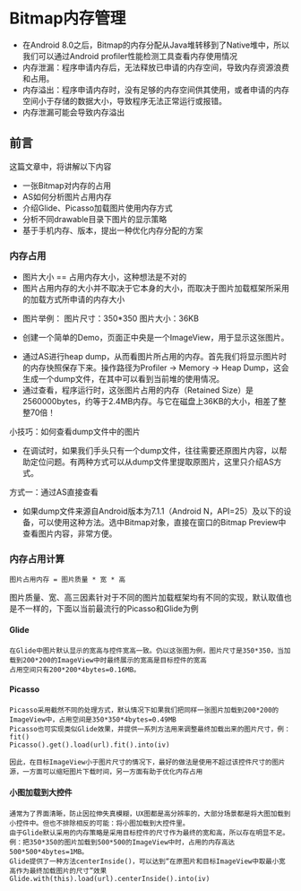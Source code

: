 # Bitmap内存管理

* 在Android 8.0之后，Bitmap的内存分配从Java堆转移到了Native堆中，所以我们可以通过Android profiler性能检测工具查看内存使用情况
* 内存泄漏：程序申请内存后，无法释放已申请的内存空间，导致内存资源浪费和占用。
* 内存溢出：程序申请内存时，没有足够的内存空间供其使用，或者申请的内存空间小于存储的数据大小，导致程序无法正常运行或报错。
* 内存泄漏可能会导致内存溢出

## 前言
这篇文章中，将讲解以下内容
* 一张Bitmap对内存的占用
* AS如何分析图片占用内存
* 介绍Glide、Picasso加载图片使用内存方式
* 分析不同drawable目录下图片的显示策略
* 基于手机内存、版本，提出一种优化内存分配的方案

### 内存占用
* 图片大小 == 占用内存大小，这种想法是不对的
* 图片占用内存的大小并不取决于它本身的大小，而取决于图片加载框架所采用的加载方式所申请的内存大小
+ 图片举例：
    图片尺寸：350*350
    图片大小：36KB

+ 创建一个简单的Demo，页面正中央是一个ImageView，用于显示这张图片。

* 通过AS进行heap dump，从而看图片所占用的内存。首先我们将显示图片时的内存快照保存下来。操作路径为Profiler -> Memory -> Heap Dump，这会生成一个dump文件，在其中可以看到当前堆的使用情况。
* 通过查看，程序运行时，这张图片占用的内存（Retained Size）是2560000bytes，约等于2.4MB内存。与它在磁盘上36KB的大小，相差了整整70倍！

小技巧：如何查看dump文件中的图片
* 在调试时，如果我们手头只有一个dump文件，往往需要还原图片内容，以帮助定位问题。有两种方式可以从dump文件里提取原图片，这里只介绍AS方式。

方式一：通过AS直接查看
* 如果dump文件来源自Android版本为7.1.1（Android N，API=25）及以下的设备，可以使用这种方法。选中Bitmap对象，直接在窗口的Bitmap Preview中查看图片内容，非常方便。

### 内存占用计算
```
图片占用内存 = 图片质量 * 宽 * 高
```
图片质量、宽、高三因素针对于不同的图片加载框架均有不同的实现，默认取值也是不一样的，下面以当前最流行的Picasso和Glide为例

#### Glide
```
在Glide中图片默认显示的宽高与控件宽高一致。仍以这张图为例，图片尺寸是350*350，当加载到200*200的ImageView中时最终展示的宽高是目标控件的宽高
占用空间只有200*200*4bytes=0.16MB。
```

#### Picasso
```
Picasso采用截然不同的处理方式，默认情况下如果我们把同样一张图片加载到200*200的ImageView中，占用空间是350*350*4bytes=0.49MB
Picasso也可实现类似Glide效果，并提供一系列方法用来调整最终加载出来的图片尺寸，例：fit()
Picasso().get().load(url).fit().into(iv)

因此，在目标ImageView小于图片尺寸的情况下，最好的做法是使用不超过该控件尺寸的图片源，一方面可以缩短图片下载时间，另一方面有助于优化内存占用
```

#### 小图加载到大控件
```
通常为了界面清晰，防止因拉伸失真模糊，UX图都是高分辨率的，大部分场景都是将大图加载到小控件中。但也不排除相反的可能：将小图加载到大控件里。
由于Glide默认采用的内存策略是采用目标控件的尺寸作为最终的宽和高，所以存在明显不足。
例：把350*350的图片加载到500*500的ImageView中时，占用的内存高达500*500*4bytes=1MB。
Glide提供了一种方法centerInside()，可以达到“在原图片和目标ImageView中取最小宽高作为最终加载图片的尺寸”效果
Glide.with(this).load(url).centerInside().into(iv)
```

#### 










